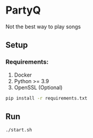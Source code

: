 # PartyQ

Not the best way to play songs

## Setup

### Requirements:
1. Docker
1. Python >= 3.9
1. OpenSSL (Optional)

```bash
pip install -r requirements.txt
```

## Run

```bash
./start.sh
```
